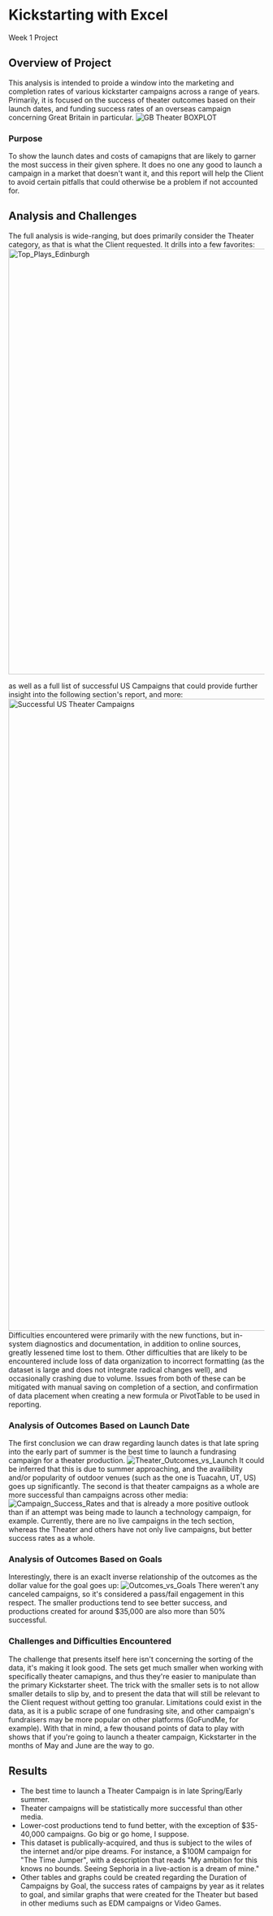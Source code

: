 # Kickstarting with Excel
Week 1 Project

## Overview of Project
This analysis is intended to proide a window into the marketing and completion rates of various kickstarter campaigns across a range of years. Primarily, it is focused on the success of theater outcomes based on their launch dates, and funding success rates of an overseas campaign concerning Great Britain in particular. ![GB Theater BOXPLOT](https://user-images.githubusercontent.com/116296092/200143943-a6625c69-cd08-4f2d-9fcc-59f60e8069ad.png)

### Purpose
To show the launch dates and costs of camapigns that are likely to garner the most success in their given sphere. It does no one any good to launch a campaign in a market that doesn't want it, and this report will help the Client to avoid certain pitfalls that could otherwise be a problem if not accounted for.

## Analysis and Challenges
The full analysis is wide-ranging, but does primarily consider the Theater category, as that is what the Client requested. It drills into a few favorites: <img width="837" alt="Top_Plays_Edinburgh" src="https://user-images.githubusercontent.com/116296092/200142262-9bbcbb4b-f588-422d-be6d-b77c33cc02a6.png"> 

as well as a full list of successful US Campaigns that could provide further insight into the following section's report, and more: <img width="1243" alt="Successful US Theater Campaigns" src="https://user-images.githubusercontent.com/116296092/200142325-1010c369-adab-4f84-a277-928e24e53235.png"> 
Difficulties encountered were primarily with the new functions, but in-system diagnostics and documentation, in addition to online sources, greatly lessened time lost to them. Other difficulties that are likely to be encountered include loss of data organization to incorrect formatting (as the dataset is large and does not integrate radical changes well), and occasionally crashing due to volume. Issues from both of these can be mitigated with manual saving on completion of a section, and confirmation of data placement when creating a new formula or PivotTable to be used in reporting.

### Analysis of Outcomes Based on Launch Date
The first conclusion we can draw regarding launch dates is that late spring into the early part of summer is the best time to launch a fundrasing campaign for a theater production. ![Theater_Outcomes_vs_Launch](https://user-images.githubusercontent.com/116296092/200142743-a05e5580-e76d-4c13-a632-f5f21bb8a3e3.png)
It could be inferred that this is due to summer approaching, and the availibility and/or popularity of outdoor venues (such as the one is Tuacahn, UT, US) goes up significantly. The second is that theater campaigns as a whole are more successful than campaigns across other media: ![Campaign_Success_Rates](https://user-images.githubusercontent.com/116296092/200143110-2ffe0011-0071-4b4c-856c-9029ecb9ec1a.png)
and that is already a more positive outlook than if an attempt was being made to launch a technology campaign, for example. Currently, there are no live campaigns in the tech section, whereas the Theater and others have not only live campaigns, but better success rates as a whole.

### Analysis of Outcomes Based on Goals
Interestingly, there is an exaclt inverse relationship of the outcomes as the dollar value for the goal goes up:
![Outcomes_vs_Goals](https://user-images.githubusercontent.com/116296092/200143760-a41e311c-00c5-425b-ac5c-a17a50a4df58.png)
There weren't any canceled campaigns, so it's considered a pass/fail engagement in this respect. The smaller productions tend to see better success, and productions created for around $35,000 are also more than 50% successful.

### Challenges and Difficulties Encountered
The challenge that presents itself here isn't concerning the sorting of the data, it's making it look good. The sets get much smaller when working with specifically theater camapigns, and thus they're easier to manipulate than the primary Kickstarter sheet. The trick with the smaller sets is to not allow smaller details to slip by, and to present the data that will still be relevant to the Client request without getting too granular. Limitations could exist in the data, as it is a public scrape of one fundrasing site, and other campaign's fundraisers may be more popular on other platforms (GoFundMe, for example). With that in mind, a few thousand points of data to play with shows that if you're going to launch a theater campaign, Kickstarter in the months of May and June are the way to go.

## Results

- The best time to launch a Theater Campaign is in late Spring/Early summer.
- Theater campaigns will be statistically more successful than other media.
- Lower-cost productions tend to fund better, with the exception of $35-40,000 campaigns. Go big or go home, I suppose.
- This dataset is publically-acquired, and thus is subject to the wiles of the internet and/or pipe dreams. For instance, a $100M campaign for "The Time Jumper", with a description that reads "My ambition for this knows no bounds.  Seeing Sephoria in a live-action is a dream of mine."
- Other tables and graphs could be created regarding the Duration of Campaigns by Goal, the success rates of campaigns by year as it relates to goal, and similar graphs that were created for the Theater but based in other mediums such as EDM campaigns or Video Games.
